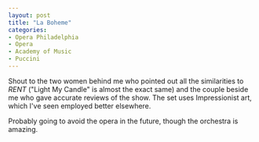 ```yaml
---
layout: post
title: "La Boheme"
categories:
- Opera Philadelphia
- Opera
- Academy of Music
- Puccini
---
```


Shout to the two women behind me who pointed out all the similarities to *RENT* ("Light My Candle" is almost the exact same) and the couple beside me who gave accurate reviews of the show. The set uses Impressionist art, which I've seen employed better elsewhere.

Probably going to avoid the opera in the future, though the orchestra is amazing.
